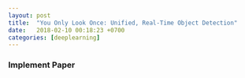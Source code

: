 ```yaml
---
layout: post
title:  "You Only Look Once: Unified, Real-Time Object Detection"
date:   2018-02-10 00:18:23 +0700
categories: [deeplearning]
---
```


### Implement Paper
